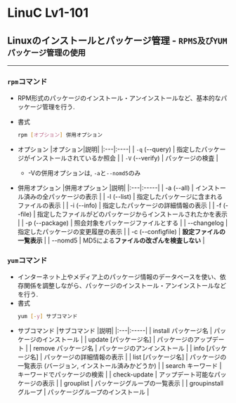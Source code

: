 # LinuC Lv1-101
## Linuxのインストールとパッケージ管理 - `RPMS及びYUMパッケージ管理の使用`
---
### `rpm`コマンド
- RPM形式のパッケージのインストール・アンインストールなど、基本的なパッケージ管理を行う.
- 書式
    ```sh
    rpm [オプション] 併用オプション
    ```
- オプション
    |オプション|説明|
    |:---|:----|
    | `-q` (--query) | 指定したパッケージがインストールされているか照会 |
    | `-V` (--verify) | パッケージの検査 |
    - -Vの併用オプションは, `-a`と`--nomd5`のみ

- 併用オプション
    |併用オプション	|説明|
    |:---|:-----|
    | -a (--all) | インストール済みの全パッケージの表示 |
    | -l (--list) | 指定したパッケージに含まれるファイルの表示 |
    | -i (--info) | 指定したパッケージの詳細情報の表示 |
    | -f (--file) | 指定したファイルがどのパッケージからインストールされたかを表示 |
    | -p (--package) | 照会対象をパッケージファイルとする |
    | --changelog | 指定したパッケージの変更履歴の表示 |
    | -c (--configfile) | **設定ファイルの一覧表示** |
    | --nomd5 | MD5による**ファイルの改ざんを検査しない** |

### `yum`コマンド
- インターネット上やメディア上のパッケージ情報のデータベースを使い、依存関係を調整しながら、パッケージのインストール・アンインストールなどを行う.
- 書式
    ```sh
    yum [-y] サブコマンド
    ```
- サブコマンド
    |サブコマンド	|説明|
    |:---|:-----|
    | install パッケージ名 | パッケージのインストール |
    | update [パッケージ名] | パッケージのアップデート |
    | remove パッケージ名 | パッケージのアンインストール |
    | info [パッケージ名] | パッケージの詳細情報の表示 |
    | list [パッケージ名] | パッケージの一覧表示 (バージョン, インストール済みかどうか) |
    | search キーワード | キーワードでパッケージの検索 |
    | check-update | アップデート可能なパッケージの表示 |
    | grouplist | パッケージグループの一覧表示 |
    | groupinstall グループ | パッケージグループのインストール |

